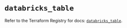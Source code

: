 # `databricks_table`

Refer to the Terraform Registry for docs: [`databricks_table`](https://registry.terraform.io/providers/databricks/databricks/1.44.0/docs/resources/table).
